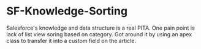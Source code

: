 # SF-Knowledge-Sorting
Salesforce's knowledge and data structure is a real PITA. One pain point is lack of list view soring based on category. Got around it by using an apex class to transfer it into a custom field on the article. 
